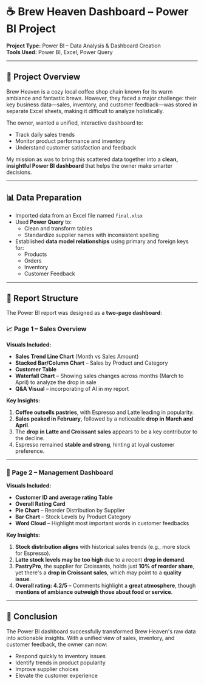# ☕ Brew Heaven Dashboard – Power BI Project
 
**Project Type:** Power BI – Data Analysis & Dashboard Creation   
**Tools Used:** Power BI, Excel, Power Query

---

## 📖 Project Overview

Brew Heaven is a cozy local coffee shop chain known for its warm ambiance and fantastic brews. However, they faced a major challenge: their key business data—sales, inventory, and customer feedback—was stored in separate Excel sheets, making it difficult to analyze holistically.

The owner, wanted a unified, interactive dashboard to:
- Track daily sales trends
- Monitor product performance and inventory
- Understand customer satisfaction and feedback

My mission as was to bring this scattered data together into a **clean, insightful Power BI dashboard** that helps the owner make smarter decisions.

---

## 📊 Data Preparation

- Imported data from an Excel file named `final.xlsx`
- Used **Power Query** to:
  - Clean and transform tables
  - Standardize supplier names with inconsistent spelling
- Established **data model relationships** using primary and foreign keys for:
  - Products
  - Orders
  - Inventory
  - Customer Feedback

---

## 📄 Report Structure

The Power BI report was designed as a **two-page dashboard**:

### 📈 Page 1 – Sales Overview

**Visuals Included:**
- **Sales Trend Line Chart** (Month vs Sales Amount)
- **Stacked Bar/Column Chart** – Sales by Product and Category
- **Customer Table**
- **Waterfall Chart** – Showing sales changes across months (March to April) to analyze the drop in sale
- **Q&A Visual** – incorporating of AI in my report

**Key Insights:**
1. **Coffee outsells pastries**, with Espresso and Latte leading in popularity.
2. **Sales peaked in February**, followed by a noticeable **drop in March and April**.
3. The **drop in Latte and Croissant sales** appears to be a key contributor to the decline.
4. Espresso remained **stable and strong**, hinting at loyal customer preference.

---

### 🧠 Page 2 – Management Dashboard

**Visuals Included:**
- **Customer ID and average rating Table**
- **Overall Rating Card**
- **Pie Chart** – Reorder Distribution by Supplier
- **Bar Chart** – Stock Levels by Product Category
- **Word Cloud** – Highlight most important words in customer feedbacks

**Key Insights:**
1. **Stock distribution aligns** with historical sales trends (e.g., more stock for Espresso).
2. **Latte stock levels may be too high** due to a recent **drop in demand**.
3. **PastryPro**, the supplier for Croissants, holds just **10% of reorder share**, yet there's a **drop in Croissant sales**, which may point to a **quality issue**.
4. **Overall rating: 4.2/5** – Comments highlight a **great atmosphere**, though **mentions of ambiance outweigh those about food or service**.

---

## 🧾 Conclusion

The Power BI dashboard successfully transformed Brew Heaven's raw data into actionable insights. With a unified view of sales, inventory, and customer feedback, the owner can now:

- Respond quickly to inventory issues  
- Identify trends in product popularity  
- Improve supplier choices  
- Elevate the customer experience


